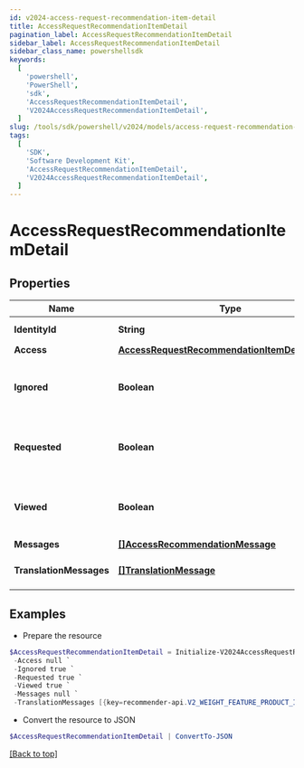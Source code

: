 ```yaml
---
id: v2024-access-request-recommendation-item-detail
title: AccessRequestRecommendationItemDetail
pagination_label: AccessRequestRecommendationItemDetail
sidebar_label: AccessRequestRecommendationItemDetail
sidebar_class_name: powershellsdk
keywords:
  [
    'powershell',
    'PowerShell',
    'sdk',
    'AccessRequestRecommendationItemDetail',
    'V2024AccessRequestRecommendationItemDetail',
  ]
slug: /tools/sdk/powershell/v2024/models/access-request-recommendation-item-detail
tags:
  [
    'SDK',
    'Software Development Kit',
    'AccessRequestRecommendationItemDetail',
    'V2024AccessRequestRecommendationItemDetail',
  ]
---
```


# AccessRequestRecommendationItemDetail

## Properties

| Name | Type | Description | Notes |
| --- | --- | --- | --- |
| **IdentityId** | **String** | Identity ID for the recommendation | [optional] |
| **Access** | [**AccessRequestRecommendationItemDetailAccess**](access-request-recommendation-item-detail-access) |  | [optional] |
| **Ignored** | **Boolean** | Whether or not the identity has already chosen to ignore this recommendation. | [optional] |
| **Requested** | **Boolean** | Whether or not the identity has already chosen to request this recommendation. | [optional] |
| **Viewed** | **Boolean** | Whether or not the identity reportedly viewed this recommendation. | [optional] |
| **Messages** | [**[]AccessRecommendationMessage**](access-recommendation-message) |  | [optional] |
| **TranslationMessages** | [**[]TranslationMessage**](translation-message) | The list of translation messages | [optional] |

## Examples

- Prepare the resource

```powershell
$AccessRequestRecommendationItemDetail = Initialize-V2024AccessRequestRecommendationItemDetail  -IdentityId 2c91808570313110017040b06f344ec9 `
 -Access null `
 -Ignored true `
 -Requested true `
 -Viewed true `
 -Messages null `
 -TranslationMessages [{key=recommender-api.V2_WEIGHT_FEATURE_PRODUCT_INTERPRETATION_HIGH, values=[75, department]}]
```

- Convert the resource to JSON

```powershell
$AccessRequestRecommendationItemDetail | ConvertTo-JSON
```

[[Back to top]](#)
